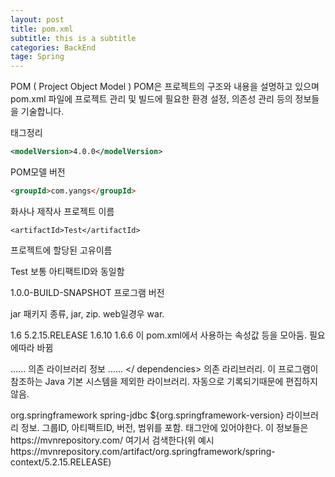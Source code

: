 ```yaml
---
layout: post
title: pom.xml
subtitle: this is a subtitle
categories: BackEnd
tage: Spring
---
```


POM ( Project Object Model )
POM은 프로젝트의 구조와 내용을 설명하고 있으며 pom.xml 파일에 프로젝트 관리 및 빌드에 필요한 환경 설정, 의존성 관리 등의 정보들을 기술합니다.

태그정리
```xml
<modelVersion>4.0.0</modelVersion>
```
POM모델 버전
```html
<groupId>com.yangs</groupId>
```
화사나 제작사 프로젝트 이름
```
<artifactId>Test</artifactId>
```
프로젝트에 할당된 고유이름

<name>Test</name>
보통 아티팩트ID와 동일함

<version>1.0.0-BUILD-SNAPSHOT</version>
프로그램 버전

<packaging>jar</packaging>
패키지 종류, jar, zip. web일경우 war.


<properties>
		<java-version>1.6</java-version>
		<org.springframework-version>5.2.15.RELEASE</org.springframework-version>
		<org.aspectj-version>1.6.10</org.aspectj-version>
		<org.slf4j-version>1.6.6</org.slf4j-version>
</properties>
이 pom.xml에서 사용하는 속성값 등을 모아둠. 필요에따라 바뀜


<dependencies> ...... 의존 라이브러리 정보 ...... </ dependencies>
의존 라리브러리. 이 프로그램이 참조하는 Java 기본 시스템을 제외한 라이브러리. 자동으로 기록되기때문에 편집하지않음.

<dependency>
	<groupId>org.springframework</groupId>
	<artifactId>spring-jdbc</artifactId>
	<version>${org.springframework-version}</version>
</dependency>
라이브러리 정보. 그룹ID, 아티팩트ID, 버전, 범위를 포함. <dependencies>태그안에 있어야한다.
이 정보들은 https://mvnrepository.com/ 여기서 검색한다(위 예시https://mvnrepository.com/artifact/org.springframework/spring-context/5.2.15.RELEASE)




